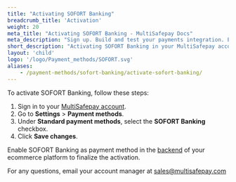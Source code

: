 ```yaml
---
title: "Activating SOFORT Banking"
breadcrumb_title: 'Activation'
weight: 20
meta_title: "Activating SOFORT Banking - MultiSafepay Docs"
meta_description: "Sign up. Build and test your payments integration. Explore our products and services. Use our API Reference, SDKs, and wrappers. Get support."
short_description: "Activating SOFORT Banking in your MultiSafepay account and backend"
layout: 'child'
logo: '/logo/Payment_methods/SOFORT.svg'
aliases: 
    - /payment-methods/sofort-banking/activate-sofort-banking/
---
```


To activate SOFORT Banking, follow these steps:

1. Sign in to your [MultiSafepay account](https://merchant.multisafepay.com). 
2. Go to **Settings** > **Payment methods**.
3. Under **Standard payment methods**, select the **SOFORT Banking** checkbox.
3. Click **Save changes**.

Enable SOFORT Banking as payment method in the [backend](/getting-started/glossary/#backend) of your ecommerce platform to finalize the activation.

For any questions, email your account manager at <sales@multisafepay.com>

